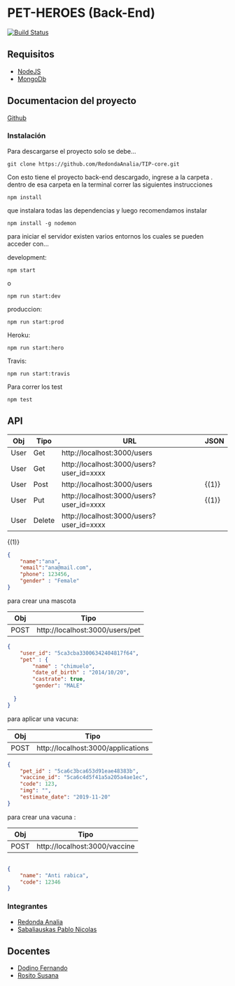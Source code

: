 # PET-HEROES (Back-End)
[![Build Status](https://travis-ci.com/RedondaAnalia/TIP-core.svg?branch=master)](https://travis-ci.com/RedondaAnalia/TIP-core)
## Requisitos

- [NodeJS](https://nodejs.org/es/)
- [MongoDb](https://www.mongodb.com/)


## Documentacion del proyecto

[Github](https://github.com/RedondaAnalia/TIP-documentation.git)

### Instalación

Para descargarse el proyecto solo se debe...

```
git clone https://github.com/RedondaAnalia/TIP-core.git
```
Con esto tiene el proyecto back-end descargado, ingrese a la carpeta .
dentro de esa carpeta en la terminal correr las siguientes instrucciones

```
npm install
```
que instalara todas las dependencias y luego recomendamos instalar

```
npm install -g nodemon
```

para iniciar el servidor existen varios entornos los cuales se pueden acceder con...

development:
```
npm start
```
o 
```
npm run start:dev
```
produccion:
```
npm run start:prod
```
Heroku:
```
npm run start:hero
```
Travis:
```
npm run start:travis
```

Para correr los test 
```
npm test
```

## API

| Obj | Tipo | URL | JSON
| ------ | ------ |------|-------
| User | Get | http://localhost:3000/users |  |
| User | Get | http://localhost:3000/users?user_id=xxxx  |  |
| User | Post | http://localhost:3000/users | {(1)} |
| User | Put | http://localhost:3000/users?user_id=xxxx | {(1)}
| User | Delete | http://localhost:3000/users?user_id=xxxx | 


{(1)} 
```json
{
	"name":"ana",
	"email":"ana@mail.com",
	"phone": 123456,
	"gender" : "Female"
}
```
para crear una mascota

| Obj | Tipo |
|-----|------|
| POST | http://localhost:3000/users/pet |

```json
{
	"user_id": "5ca3cba33006342404817f64",
	"pet" : {
		"name" : "chimuelo",
		"date_of_birth" : "2014/10/20",
		"castrate": true,
		"gender": "MALE"
		
  }
}
```
para aplicar una vacuna:

| Obj | Tipo |
|-----|------|
| POST | http://localhost:3000/applications |

```json
{
	"pet_id" : "5ca6c3bca653d91eae48383b",
	"vaccine_id": "5ca6c4d5f41a5a205a4ae1ec",
	"code": 123,
	"img": "",
	"estimate_date": "2019-11-20"
}
```

para crear una vacuna : 

| Obj | Tipo |
|-----|------|
| POST | http://localhost:3000/vaccine |

```json

{
	"name": "Anti rabica",
	"code": 12346
}
```

### Integrantes

-   [Redonda Analia](https://github.com/RedondaAnalia)  
-   [Sabaliauskas Pablo Nicolas](https://github.com/wisaku)  



## Docentes

- [Dodino Fernando](fernando.dodino@gmail.com)  
- [Rosito Susana](rosito.susana@gmail.com)  
